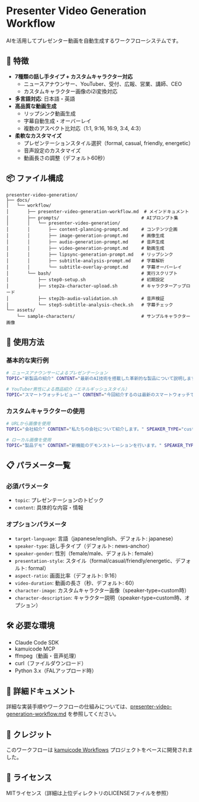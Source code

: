 # Presenter Video Generation Workflow

AIを活用してプレゼンター動画を自動生成するワークフローシステムです。

## 🌟 特徴

- **7種類の話し手タイプ + カスタムキャラクター対応**
  - ニュースアナウンサー、YouTuber、受付、広報、営業、講師、CEO
  - カスタムキャラクター画像のi2i変換対応
- **多言語対応**: 日本語・英語
- **高品質な動画生成**
  - リップシンク動画生成
  - 字幕自動生成・オーバーレイ
  - 複数のアスペクト比対応（1:1, 9:16, 16:9, 3:4, 4:3）
- **柔軟なカスタマイズ**
  - プレゼンテーションスタイル選択（formal, casual, friendly, energetic）
  - 音声設定のカスタマイズ
  - 動画長さの調整（デフォルト60秒）

## 📦 ファイル構成

```
presenter-video-generation/
├── docs/
│   └── workflow/
│       ├── presenter-video-generation-workflow.md  # メインドキュメント
│       ├── prompts/                               # AIプロンプト集
│       │   └── presenter-video-generation/
│       │       ├── content-planning-prompt.md     # コンテンツ企画
│       │       ├── image-generation-prompt.md     # 画像生成
│       │       ├── audio-generation-prompt.md     # 音声生成
│       │       ├── video-generation-prompt.md     # 動画生成
│       │       ├── lipsync-generation-prompt.md   # リップシンク
│       │       ├── subtitle-analysis-prompt.md    # 字幕解析
│       │       └── subtitle-overlay-prompt.md     # 字幕オーバーレイ
│       └── bash/                                  # 実行スクリプト
│           ├── step0-setup.sh                     # 初期設定
│           ├── step2a-character-upload.sh         # キャラクターアップロード
│           ├── step2b-audio-validation.sh         # 音声検証
│           └── step5-subtitle-analysis-check.sh   # 字幕チェック
└── assets/
    └── sample-characters/                         # サンプルキャラクター画像
```

## 🚀 使用方法

### 基本的な実行例

```bash
# ニュースアナウンサーによるプレゼンテーション
TOPIC="新製品の紹介" CONTENT="最新のAI技術を搭載した革新的な製品について説明します。" ./docs/workflow/bash/step0-setup.sh

# YouTuber男性による商品紹介（エネルギッシュスタイル）
TOPIC="スマートウォッチレビュー" CONTENT="今回紹介するのは最新のスマートウォッチです。" SPEAKER_TYPE="youtuber" SPEAKER_GENDER="male" PRESENTATION_STYLE="energetic" ./docs/workflow/bash/step0-setup.sh
```

### カスタムキャラクターの使用

```bash
# URLから画像を使用
TOPIC="会社紹介" CONTENT="私たちの会社について紹介します。" SPEAKER_TYPE="custom" CHARACTER_IMAGE="https://example.com/character.png" CHARACTER_DESCRIPTION="青い髪のアニメ風キャラクター" ./docs/workflow/bash/step0-setup.sh

# ローカル画像を使用
TOPIC="製品デモ" CONTENT="新機能のデモンストレーションを行います。" SPEAKER_TYPE="custom" CHARACTER_IMAGE="./assets/my-character.png" ./docs/workflow/bash/step0-setup.sh
```

## 📋 パラメータ一覧

### 必須パラメータ
- `topic`: プレゼンテーションのトピック
- `content`: 具体的な内容・情報

### オプションパラメータ
- `target-language`: 言語（japanese/english、デフォルト: japanese）
- `speaker-type`: 話し手タイプ（デフォルト: news-anchor）
- `speaker-gender`: 性別（female/male、デフォルト: female）
- `presentation-style`: スタイル（formal/casual/friendly/energetic、デフォルト: formal）
- `aspect-ratio`: 画面比率（デフォルト: 9:16）
- `video-duration`: 動画の長さ（秒、デフォルト: 60）
- `character-image`: カスタムキャラクター画像（speaker-type=custom時）
- `character-description`: キャラクター説明（speaker-type=custom時、オプション）

## 🛠️ 必要な環境

- Claude Code SDK
- kamuicode MCP
- ffmpeg（動画・音声処理）
- curl（ファイルダウンロード）
- Python 3.x（FALアップロード時）

## 📝 詳細ドキュメント

詳細な実装手順やワークフローの仕組みについては、[presenter-video-generation-workflow.md](./docs/workflow/presenter-video-generation-workflow.md) を参照してください。

## 🤝 クレジット

このワークフローは [kamuicode Workflows](https://github.com/[original-repo]) プロジェクトをベースに開発されました。

## 📄 ライセンス

MITライセンス（詳細は上位ディレクトリのLICENSEファイルを参照）